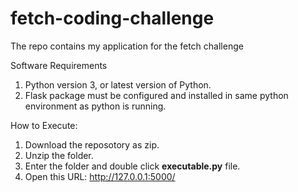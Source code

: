 # fetch-coding-challenge

 The repo contains my application for the fetch challenge
 
 Software Requirements
 1. Python version 3, or latest version of Python.
 2. Flask package must be configured and installed in same python environment as python is running.
 
 
How to Execute:
1. Download the reposotory as zip.
2. Unzip the folder.
3. Enter the folder and double click **executable.py** file.
4. Open this URL: http://127.0.0.1:5000/
